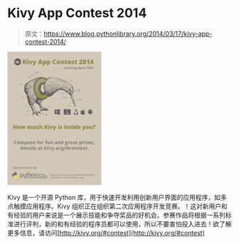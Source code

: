 # Kivy App Contest 2014

> 原文：<https://www.blog.pythonlibrary.org/2014/03/17/kivy-app-contest-2014/>

[![kivy_poster_1](img/8298d316ee56c479db648222b4187ded.png)](https://www.blog.pythonlibrary.org/wp-content/uploads/2014/03/kivy_poster_1.png)

Kivy 是一个开源 Python 库，用于快速开发利用创新用户界面的应用程序，如多点触摸应用程序。Kivy 组织正在组织第二次应用程序开发竞赛。！这对新用户和有经验的用户来说是一个展示技能和争夺奖品的好机会。参赛作品将根据一系列标准进行评判，新的和有经验的程序员都可以使用，所以不要害怕投入进去！欲了解更多信息，请访问[http://kivy.org/#contest](http://kivy.org/#contest)